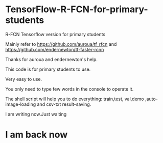 # TensorFlow-R-FCN-for-primary-students
R-FCN Tensorflow version for primary students

Mainly refer to https://github.com/auroua/tf_rfcn and https://github.com/endernewton/tf-faster-rcnn

Thanks for auroua and endernewton's help.

This code is for primary students to use.

Very easy to use.

You only need to type few words in the console to operate it.

The shell script will help you to do everything: train,test, val,demo ,auto-image-loading and csv-txt result-saving.

I am writing now.Just waiting  
# I am back now
